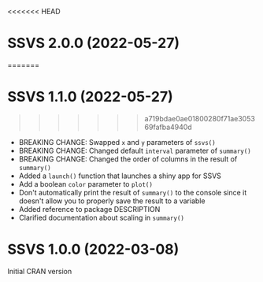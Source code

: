 <<<<<<< HEAD
# SSVS 2.0.0 (2022-05-27)
=======
# SSVS 1.1.0 (2022-05-27)
>>>>>>> a719bdae0ae01800280f71ae305369fafba4940d

- BREAKING CHANGE: Swapped `x` and `y` parameters of `ssvs()`
- BREAKING CHANGE: Changed default `interval` parameter of `summary()`
- BREAKING CHANGE: Changed the order of columns in the result of `summary()`
- Added a `launch()` function that launches a shiny app for SSVS
- Add a boolean `color` parameter to `plot()`
- Don't automatically print the result of `summary()` to the console since it doesn't allow you to properly save the result to a variable
- Added reference to package DESCRIPTION
- Clarified documentation about scaling in `summary()`

# SSVS 1.0.0 (2022-03-08)

Initial CRAN version
